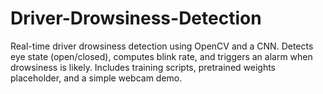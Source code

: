# Driver-Drowsiness-Detection
Real-time driver drowsiness detection using OpenCV and a CNN. Detects eye state (open/closed), computes blink rate, and triggers an alarm when drowsiness is likely. Includes training scripts, pretrained weights placeholder, and a simple webcam demo.
